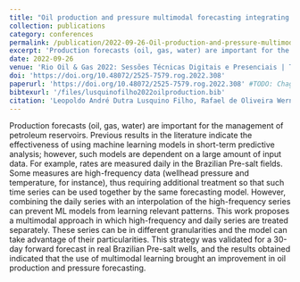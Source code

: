 ```yaml
---
title: "Oil production and pressure multimodal forecasting integrating high-frequency production data"
collection: publications
category: conferences
permalink: /publication/2022-09-26-Oil-production-and-pressure-multimodal-forecasting-integrating-high-frequency-production-data
excerpt: 'Production forecasts (oil, gas, water) are important for the management of petroleum reservoirs. Previous results in the literature indicate the effectiveness of using machine learning models in short-term predictive analysis; however, such models are dependent on a large amount of input data. This work proposes a multimodal approach in which high-frequency and daily series are treated separately.'
date: 2022-09-26
venue: 'Rio Oil & Gas 2022: Sessões Técnicas Digitais e Presenciais | Technical Sessions (Video Presentations + Technical Papers in PDF)'
doi: 'https://doi.org/10.48072/2525-7579.rog.2022.308'
paperurl: 'https://doi.org/10.48072/2525-7579.rog.2022.308' #TODO: Chage to local file
bibtexurl: '/files/lusquinofilho2022oilproduction.bib'
citation: 'Leopoldo André Dutra Lusquino Filho, Rafael de Oliveira Werneck, Pedro Ribeiro Mendes Júnior, Manuel Castro, Eduardo dos Santos Pereira, Renato Moura, Vítor Hugo de Sousa Ferreira, Alexandre Mello Ferreira, Alessandra Davolio Gomes, and Anderson de Rezende Rocha. Oil production and pressure multimodal forecasting integrating high-frequency production data. In IBP, editor, Rio Oil & Gas 2022: Sessões Técnicas Digitais e Presenciais | Technical Sessions (Video Presentations + Technical Papers in PDF), number 308, Rio de Janeiro | Brasil, September 2022.'
---
```


Production forecasts (oil, gas, water) are important for the management of petroleum reservoirs. Previous results in the literature indicate the effectiveness of using machine learning models in short-term predictive analysis; however, such models are dependent on a large amount of input data. For example, rates are measured daily in the Brazilian Pre-salt fields. Some measures are high-frequency data (wellhead pressure and temperature, for instance), thus requiring additional treatment so that such time series can be used together by the same forecasting model. However, combining the daily series with an interpolation of the high-frequency series can prevent ML models from learning relevant patterns. This work proposes a multimodal approach in which high-frequency and daily series are treated separately. These series can be in different granularities and the model can take advantage of their particularities. This strategy was validated for a 30-day forward forecast in real Brazilian Pre-salt wells, and the results obtained indicated that the use of multimodal learning brought an improvement in oil production and pressure forecasting.